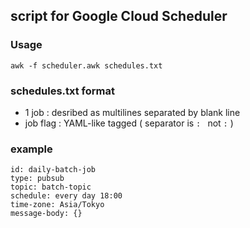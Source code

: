 ## script for Google Cloud Scheduler

### Usage

```
awk -f scheduler.awk schedules.txt
```

### schedules.txt format

 * 1 job : desribed as multilines separated by blank line
 * job flag : YAML-like tagged ( separator is `: ` not `:` )

### example

```
id: daily-batch-job
type: pubsub
topic: batch-topic
schedule: every day 18:00
time-zone: Asia/Tokyo
message-body: {}
```
